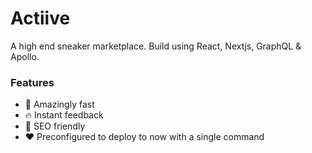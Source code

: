 # Actiive

A high end sneaker marketplace. Build using React, Nextjs, GraphQL & Apollo. 

### Features
- 🚀 Amazingly fast
- 🔥 Instant feedback
- 👮 SEO friendly
- ❤️ Preconfigured to deploy to now with a single command 
